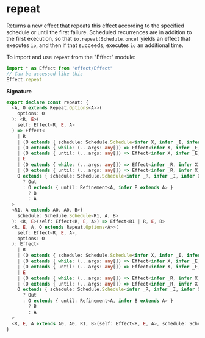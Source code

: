 # repeat

Returns a new effect that repeats this effect according to the specified
schedule or until the first failure. Scheduled recurrences are in addition
to the first execution, so that `io.repeat(Schedule.once)` yields an effect
that executes `io`, and then if that succeeds, executes `io` an additional
time.

To import and use `repeat` from the "Effect" module:

```ts
import * as Effect from "effect/Effect"
// Can be accessed like this
Effect.repeat
```

**Signature**

```ts
export declare const repeat: {
  <A, O extends Repeat.Options<A>>(
    options: O
  ): <R, E>(
    self: Effect<R, E, A>
  ) => Effect<
    | R
    | (O extends { schedule: Schedule.Schedule<infer X, infer _I, infer _O> } ? X : never)
    | (O extends { while: (...args: any[]) => Effect<infer X, infer _E, infer _A> } ? X : never)
    | (O extends { until: (...args: any[]) => Effect<infer X, infer _E, infer _A> } ? X : never),
    | E
    | (O extends { while: (...args: any[]) => Effect<infer _R, infer X, infer _A> } ? X : never)
    | (O extends { until: (...args: any[]) => Effect<infer _R, infer X, infer _A> } ? X : never),
    O extends { schedule: Schedule.Schedule<infer _R, infer _I, infer Out> }
      ? Out
      : O extends { until: Refinement<A, infer B extends A> }
        ? B
        : A
  >
  <R1, A extends A0, A0, B>(
    schedule: Schedule.Schedule<R1, A, B>
  ): <R, E>(self: Effect<R, E, A>) => Effect<R1 | R, E, B>
  <R, E, A, O extends Repeat.Options<A>>(
    self: Effect<R, E, A>,
    options: O
  ): Effect<
    | R
    | (O extends { schedule: Schedule.Schedule<infer X, infer _I, infer _O> } ? X : never)
    | (O extends { while: (...args: any[]) => Effect<infer X, infer _E, infer _A> } ? X : never)
    | (O extends { until: (...args: any[]) => Effect<infer X, infer _E, infer _A> } ? X : never),
    | E
    | (O extends { while: (...args: any[]) => Effect<infer _R, infer X, infer _A> } ? X : never)
    | (O extends { until: (...args: any[]) => Effect<infer _R, infer X, infer _A> } ? X : never),
    O extends { schedule: Schedule.Schedule<infer _R, infer _I, infer Out> }
      ? Out
      : O extends { until: Refinement<A, infer B extends A> }
        ? B
        : A
  >
  <R, E, A extends A0, A0, R1, B>(self: Effect<R, E, A>, schedule: Schedule.Schedule<R1, A0, B>): Effect<R | R1, E, B>
}
```
